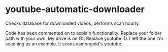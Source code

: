 # youtube-automatic-downloader
Checks database for downloaded videos, performs scan hourly.

Code has been commented on to explain functionality. 
Replace your folder path with your own. My drive is on G:\\
Replace youtube ID. I left the one I'm scanning as an example. It scans asmongold's youtube.

